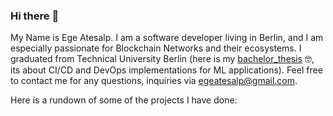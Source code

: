 ### Hi there 	:wave:

My Name is Ege Atesalp. I am a software developer living in Berlin, and I am especially passionate for Blockchain Networks and their ecosystems. I graduated from Technical University Berlin (here is my [bachelor_thesis](Bachelor_Thesis.pdf) :nerd_face:, its about CI/CD and DevOps implementations for ML applications). Feel free to contact me for any questions, inquiries via egeatesalp@gmail.com.

Here is a rundown of some of the projects I have done:

<!--
**EgeAtesalp/EgeAtesalp** is a ✨ _special_ ✨ repository because its `README.md` (this file) appears on your GitHub profile.

Here are some ideas to get you started:

- 🔭 I’m currently working on ...
- 🌱 I’m currently learning ...
- 👯 I’m looking to collaborate on ...
- 🤔 I’m looking for help with ...
- 💬 Ask me about ...
- 📫 How to reach me: ...
- 😄 Pronouns: ...
- ⚡ Fun fact: ...
-->
